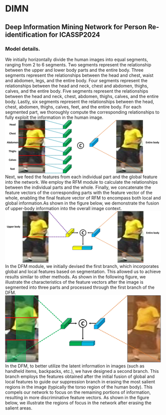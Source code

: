 # DIMN
## Deep Information Mining Network for Person Re-identification for ICASSP2024
### Model details.
  We initially horizontally divide the human images into equal segments, ranging from 2 to 6 segments. Two segments represent the relationship between the upper and lower body parts and the entire body. Three segments represent the relationships between the head and chest, waist and abdomen, legs, and the entire body. Four segments represent the relationships between the head and neck, chest and abdomen, thighs, calves, and the entire body. Five segments represent the relationships between the head and neck, chest, abdomen, thighs, calves, and the entire body. Lastly, six segments represent the relationships between the head, chest, abdomen, thighs, calves, feet, and the entire body. For each segmented part, we thoroughly compute the corresponding relationships to fully exploit the information in the human image.<br>
![](https://github.com/meanlang/DIMN/blob/main/images/fig1.jpg)<br>
  Next, we feed the features from each individual part and the global feature into the network. We employ the RFM module to calculate the relationships between the individual parts and the whole. Finally, we concatenate the feature vectors of the corresponding parts with the feature vector of the whole, enabling the final feature vector of RFM to encompass both local and global information.As shown in the figure below, we demonstrate the fusion of upper-body information into the overall image context.<br>
![](https://github.com/meanlang/DIMN/blob/main/images/fig2.jpg)<br>
In the DFM module, we initially devised the first branch, which incorporates global and local features based on segmentation. This allowed us to achieve results similar to other methods. As shown in the following figure, we illustrate the characteristics of the feature vectors after the image is segmented into three parts and processed through the first branch of the DFM.
![](https://github.com/meanlang/DIMN/blob/main/images/fig3.jpg)<br>
In the DFM, to better utilize the latent information in images (such as handheld items, backpacks, etc.), we have designed a second branch. This branch employs the features obtained after the initial fusion of global and local features to guide our suppression branch in erasing the most salient regions in the image (typically the torso region of the human body). This compels our network to focus on the remaining portions of information, resulting in more discriminative feature vectors. As shown in the figure below, we illustrate the regions of focus in the network after erasing the salient areas.
